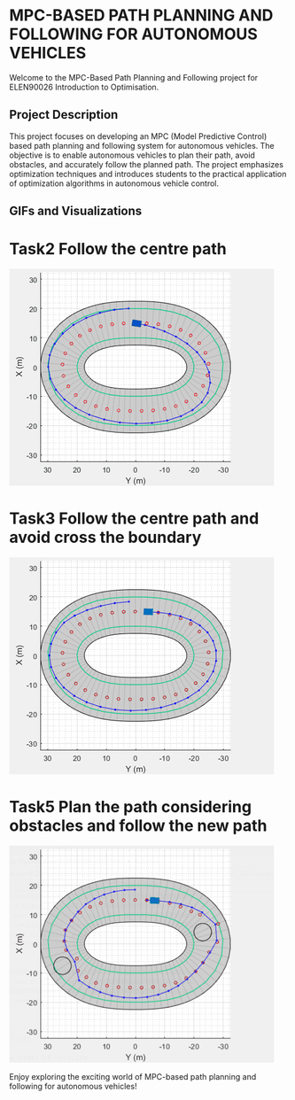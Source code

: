 # MPC-BASED PATH PLANNING AND FOLLOWING FOR AUTONOMOUS VEHICLES
Welcome to the MPC-Based Path Planning and Following project for ELEN90026 Introduction to Optimisation.

## Project Description
This project focuses on developing an MPC (Model Predictive Control) based path planning and following system for autonomous vehicles. The objective is to enable autonomous vehicles to plan their path, avoid obstacles, and accurately follow the planned path. The project emphasizes optimization techniques and introduces students to the practical application of optimization algorithms in autonomous vehicle control.

## GIFs and Visualizations
# Task2 Follow the centre path
![Task2_Question3](Task2_Question3_Sol.gif)
# Task3 Follow the centre path and avoid cross the boundary
![Task3_Question4](Task3_Question4_Sol.gif)
# Task5 Plan the path considering obstacles and follow the new path
![Task5](Task5_Sol.gif)

Enjoy exploring the exciting world of MPC-based path planning and following for autonomous vehicles!
